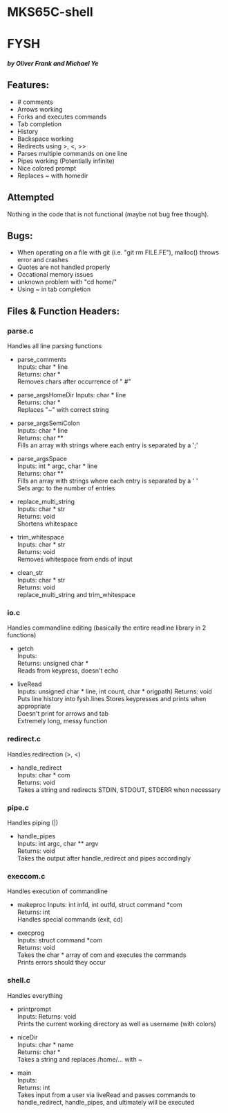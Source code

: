 # MKS65C-shell
# FYSH
##### by Oliver Frank and Michael Ye

## Features:
- \# comments
- Arrows working  
- Forks and executes commands  
- Tab completion   
- History
- Backspace working  
- Redirects using >, <, >>
- Parses multiple commands on one line  
- Pipes working (Potentially infinite)
- Nice colored prompt
- Replaces ~ with homedir

## Attempted
Nothing in the code that is not functional (maybe not bug free though).

## Bugs:
- When operating on a file with git (i.e. "git rm FILE.FE"), malloc() throws error and crashes
- Quotes are not handled properly
- Occational memory issues
- unknown problem with "cd home/"
- Using ~ in tab completion

## Files & Function Headers:
### parse.c
Handles all line parsing functions

- parse_comments  
Inputs: char \* line  
Returns: char \*  
Removes chars after occurrence of " #"

- parse_argsHomeDir
Inputs: char \* line  
Returns: char \*  
Replaces "~" with correct string

- parse_argsSemiColon  
Inputs: char \* line  
Returns: char \*\*  
Fills an array with strings where each entry is separated by a ';'

- parse_argsSpace  
Inputs: int \* argc, char \* line  
Returns: char \*\*  
Fills an array with strings where each entry is separated by a ' '  
Sets argc to the number of entries

- replace_multi_string  
Inputs: char \* str  
Returns: void  
Shortens whitespace

- trim_whitespace  
Inputs: char \* str  
Returns: void  
Removes whitespace from ends of input

- clean_str  
Inputs: char \* str  
Returns: void  
replace_multi_string and trim_whitespace

### io.c
Handles commandline editing (basically the entire readline library in 2 functions)

- getch  
Inputs:  
Returns: unsigned char \*  
Reads from keypress, doesn't echo

- liveRead  
Inputs: unsigned char \* line, int count, char \* origpath)
Returns: void  
Puts line history into fysh.lines
Stores keypresses and prints when appropriate  
Doesn't print for arrows and tab  
Extremely long, messy function  

### redirect.c
Handles redirection (>, <)

- handle_redirect  
Inputs: char \* com  
Returns: void  
Takes a string and redirects STDIN, STDOUT, STDERR when necessary

### pipe.c
Handles piping (|)

- handle_pipes  
Inputs: int argc, char \*\* argv  
Returns:  void  
Takes the output after handle_redirect and pipes accordingly

### execcom.c
Handles execution of commandline

- makeproc
Inputs: int infd, int outfd, struct command \*com  
Returns: int  
Handles special commands (exit, cd)

- execprog  
Inputs: struct command \*com  
Returns: void  
Takes the char \* array of com and executes the commands  
Prints errors should they occur  

### shell.c
Handles everything

- printprompt  
Inputs:
Returns: void  
Prints the current working directory as well as username (with colors)

- niceDir  
Inputs: char \* name  
Returns: char \*  
Takes a string and replaces /home/... with ~

- main  
Inputs:   
Returns: int  
Takes input from a user via liveRead and passes commands to  
 handle_redirect, handle_pipes, and ultimately will be executed  
